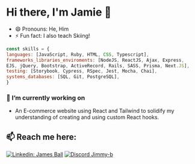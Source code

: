 # Hi there, I'm Jamie 👋

- 😄 Pronouns: He, Him
- ⚡ Fun fact: I also teach Skiing!

```javascript
const skills = {
languages: [JavaScript, Ruby, HTML, CSS, Typescript],
frameworks_libraries_enviroments: [NodeJS, ReactJS, Ajax, Express, 
EJS, jQuery, Bootstrap, ActiveRecord, Rails, SASS, Prisma, Next.JS],
testing: [Storybook, Cypress, RSpec, Jest, Mocha, Chai],
systems_databases: [SQL, Git, PostgreSQL],
}
```

### 🔭 I’m currently working on
- An E-commerce website using React and Tailwind to solidify my understanding of creating and using custom React hooks.

## 📫 Reach me here:

[![Linkedin: James Ball](https://img.shields.io/badge/LinkedIn-0077B5?style=for-the-badge&logo=linkedin&logoColor=white)](https://www.linkedin.com/in/james-ball-57831a229/)
[![Discord Jimmy-b](https://img.shields.io/badge/Discord-5865F2?style=for-the-badge&logo=discord&logoColor=white)](https://discordapp.com/users/Jimmy_b363#3543)



